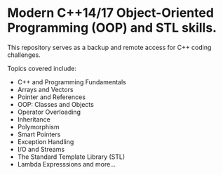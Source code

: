 # Modern C++14/17 Object-Oriented Programming (OOP) and STL skills.
This repository serves as a backup and remote access for C++ coding challenges.

Topics covered include:
- C++ and Programming Fundamentals
- Arrays and Vectors
- Pointer and References
- OOP: Classes and Objects
- Operator Overloading
- Inheritance
- Polymorphism
- Smart Pointers
- Exception Handling
- I/O and Streams
- The Standard Template Library (STL)
- Lambda Expresssions
and more...
